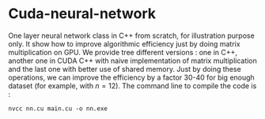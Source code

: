 # Cuda-neural-network


One layer neural network class in C++ from scratch, for illustration purpose only. It show how to improve algorithmic efficiency just by doing matrix multiplication on GPU. We provide tree different versions : one in C++, another one in CUDA C++ with naive implementation of matrix multiplication and the last one with better use of shared memory. Just by doing these operations, we can improve the efficiency by a factor 30-40 for big enough dataset (for example, with $n=12$). The command line to compile the code is :

```console
nvcc nn.cu main.cu -o nn.exe
```
